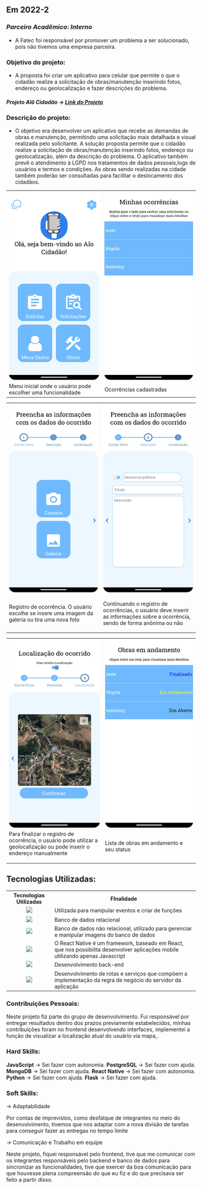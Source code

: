 ## Em 2022-2

### *Parceiro Acadêmico: Interno*
- A Fatec foi responsável por promover um problema a ser solucionado, pois não tivemos uma empresa parceira.

### Objetivo do projeto:
- A proposta foi criar um aplicativo para celular que permite o que o cidadão realize a solicitação de obras/manutenção inserindo fotos, endereço ou geolocalização e fazer descrições do problema.

##### Projeto Alô Cidadão → [Link do Projeto](https://github.com/ThomasPalma1/FatecAPI-05)

### Descrição do projeto:
- O objetivo era desenvolver um aplicativo que recebe as demandas de obras e manutenção, permitindo uma solicitação mais detalhada e visual realizada pelo solicitante. A solução proposta permite que o cidadão realize a solicitação de obras/manutenção inserindo fotos, endereço ou geolocalização, além da descrição do problema. O aplicativo também prevê o atendimento à LGPD nos tratamentos de dados pessoais,logs de usuários e termos e condições. As obras sendo realizadas na cidade também poderão ser consultadas para facilitar o deslocamento dos cidadãos.

<table>
  <tr>
    <td align="center"><img src="https://raw.githubusercontent.com/ThomasPalma1/portfolio-tg/main/docs/FatecAPI-05/home-screen.png" height=500 width=250/></td>
    <td align="center"><img src="https://raw.githubusercontent.com/ThomasPalma1/portfolio-tg/main/docs/FatecAPI-05/screen-of-my-occurrences.png" height=500 width=250/></td>      
  </tr>
    <tr>
    <td width=300> Menu inicial onde o usuário pode escolher uma funcionalidade</td>
     <td width=300> Ocorrências cadastradas</td>
  </tr>
</table>

<table>
  <tr>
    <td  align="center" width=300><img src="https://raw.githubusercontent.com/ThomasPalma1/portfolio-tg/main/docs/FatecAPI-05/first-step-for-occurrence-registration.png" height=500 width=250/></td>
    <td   align="center" width=300><img src="https://raw.githubusercontent.com/ThomasPalma1/portfolio-tg/main/docs/FatecAPI-05/second-step-for-occurrence-registration.png.png" height=500 width=250/></td>      
  </tr>
   <tr>
     <td>Registro de ocorrência. O usuário escolhe se insere uma imagem da galeria ou tira uma nova foto</td>
     <td><p>Continuando o registro de ocorrências, o usuário deve inserir as informações sobre a  ocorrência, sendo de forma anônima ou não</td>
  </tr>
</table>

<table>
  <tr>
    <td  align="center" width=300><img src="https://raw.githubusercontent.com/ThomasPalma1/portfolio-tg/main/docs/FatecAPI-05/third-step-for-occurrence-registration.png" height=500 width=250/></td>
    <td  align="center" width=300><img src="https://raw.githubusercontent.com/ThomasPalma1/portfolio-tg/main/docs/FatecAPI-05/works-in-progress-screen.png" height=500 width=250/></td>      
  </tr>
   <tr>
     <td>Para finalizar o registro de ocorrência, o usuário pode utilizar a geolocalização ou pode inserir o endereço manualmente</p></td>
     <td>Lista de obras em andamento e seu status</td>
  </tr>
</table>

## Tecnologias Utilizadas:

<table>
    <tr>
        <th>Tecnologias Utilizadas</th>
        <th>FInalidade</th>
    <tr>
        <td align="center"><img src="https://img.shields.io/badge/JavaScript-F7DF1E?style=for-the-badge&logo=javascript&logoColor=black"/></td>
        <td align="left">Utilizada para manipular eventos e criar de funções</td>
    </tr>
    <tr>
        <td align="center"><img src="https://img.shields.io/badge/PostgreSQL-316192?style=for-the-badge&logo=postgresql&logoColor=white"/</td>
        <td align="left">Banco de dados relacional</td>
    </tr>
    <tr>
        <td align="center"><img src="https://img.shields.io/badge/MongoDB-%234ea94b.svg?style=for-the-badge&logo=mongodb&logoColor=whit"/</td>
        <td align="left">Banco de dados não relacional, utilizado para gerenciar e manipular imagens do banco de dados</td>
    </tr>
    <tr>
        <td align="center"><img src="https://img.shields.io/badge/React_Native-20232A?style=for-the-badge&logo=react&logoColor=61DAFB"/</td>
        <td align="left">O React Native é um framework, baseado em React, que nos possibilita desenvolver aplicações mobile utilizando apenas Javascript</td>
    </tr>
    <tr>
        <td align="center"><img src="https://img.shields.io/badge/python-3670A0?style=for-the-badge&logo=python&logoColor=ffdd54"/</td>
        <td align="left">Desenvolvimento back-end</td>
    </tr>
    <tr>
        <td align="center"><img src="https://img.shields.io/badge/flask-%23000.svg?style=for-the-badge&logo=flask&logoColor=white"/</td>
        <td align="left">Desenvolvimento de rotas e serviços que compõem a implementação da regra de negócio do servidor da aplicação</td>
    </tr>
</table>

### Contribuições Pessoais:

Neste projeto fiz parte do grupo de desenvolvimento. Fui responsável por entregar resultados dentro dos prazos previamente estabelecidos, minhas contribuições foram no frontend desenvolvendo interfaces, implementei a função de visualizar a localização atual do usuário via mapa,.

### Hard Skills:

**JavaScript** → Sei fazer com autonomia.
**PostgreSQL** → Sei fazer com ajuda.
**MongoDB** → Sei fazer com ajuda.
**React Native** → Sei fazer com autonomia.
**Python** → Sei fazer com ajuda.
**Flask** → Sei fazer com ajuda.

### Soft Skills:

→ Adaptabilidade

Por contas de imprevistos, como desfalque de integrantes no meio do desenvolvimento, tivemos que nos adaptar com a nova divisão de tarefas para conseguir fazer as entregas no tempo limite

→ Comunicação e Trabalho em equipe

Neste projeto, fiquei responsável pelo frontend, tive que me comunicar com os integrantes responsáveis pelo backend e banco de dados para sincronizar as funcionalidades, tive que exercer da boa comunicação para que houvesse plena compreensão do que eu fiz e do que precisava ser feito a partir disso.